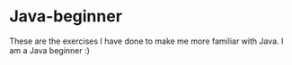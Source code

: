 # Java-beginner
These are the exercises I have done to make me more familiar with Java. I am a Java beginner :)
